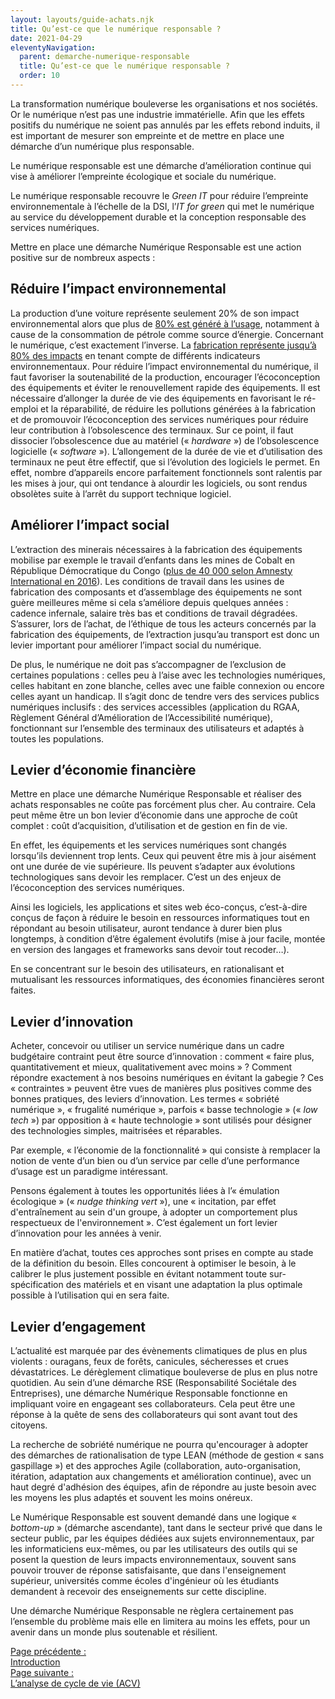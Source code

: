 ```yaml
---
layout: layouts/guide-achats.njk
title: Qu’est-ce que le numérique responsable ?
date: 2021-04-29
eleventyNavigation:
  parent: demarche-numerique-responsable
  title: Qu’est-ce que le numérique responsable ?
  order: 10
---
```


La transformation numérique bouleverse les organisations et nos sociétés. Or le numérique n’est pas une industrie immatérielle. Afin que les effets positifs du numérique ne soient pas annulés par les effets rebond induits, il est important de mesurer son empreinte et de mettre en place une démarche d’un numérique plus responsable.

Le numérique responsable est une démarche d’amélioration continue qui vise à améliorer l’empreinte écologique et sociale du numérique. 

Le numérique responsable recouvre le _Green IT_ pour réduire l’empreinte environnementale à l’échelle de la DSI, l’_IT for green_ qui met le numérique au service du développement durable et la conception responsable des services numériques.

Mettre en place une démarche Numérique Responsable est une action positive sur de nombreux aspects :

## Réduire l’impact environnemental

La production d’une voiture représente seulement 20% de son impact environnemental alors que plus de [80% est généré à l’usage](https://www.ademe.fr/sites/default/files/assets/documents/90511_acv-comparative-ve-vt-resume.pdf), notamment à cause de la consommation de pétrole comme source d’énergie. Concernant le numérique, c’est exactement l’inverse. La [fabrication représente jusqu’à 80% des impacts](https://www.greenit.fr/impacts-environnementaux-du-numerique-en-france/) en tenant compte de différents indicateurs environnementaux. Pour réduire l’impact environnemental du numérique, il faut favoriser la soutenabilité de la production, encourager l’écoconception des équipements et éviter le renouvellement rapide des équipements. Il est nécessaire d’allonger la durée de vie des équipements en favorisant le ré-emploi et la réparabilité, de réduire les pollutions générées à la fabrication et de promouvoir l’écoconception des services numériques pour réduire leur contribution à l’obsolescence des terminaux. Sur ce point, il faut dissocier l’obsolescence due au matériel (« _hardware_ ») de l’obsolescence logicielle (« _software_ »). L’allongement de la durée de vie et d’utilisation des terminaux ne peut être effectif, que si l’évolution des logiciels le permet. En effet, nombre d’appareils encore parfaitement fonctionnels sont ralentis par les mises à jour, qui ont tendance à alourdir les logiciels, ou sont rendus obsolètes suite à l’arrêt du support technique logiciel.

## Améliorer l’impact social

L’extraction des minerais nécessaires à la fabrication des équipements mobilise par exemple le travail d’enfants dans les mines de Cobalt en République Démocratique du Congo ([plus de 40 000 selon Amnesty International en 2016](https://www.amnesty.org/fr/latest/news/2016/01/child-labour-behind-smart-phone-and-electric-car-batteries/)). Les conditions de travail dans les usines de fabrication des composants et d’assemblage des équipements ne sont guère meilleures même si cela s’améliore depuis quelques années : cadence infernale, salaire très bas et conditions de travail dégradées. S’assurer, lors de l’achat, de l’éthique de tous les acteurs concernés par la fabrication des équipements, de l’extraction jusqu’au transport est donc un levier important pour améliorer l’impact social du numérique.

De plus, le numérique ne doit pas s’accompagner de l’exclusion de certaines populations : celles peu à l’aise avec les technologies numériques, celles habitant en zone blanche, celles avec une faible connexion ou encore celles ayant un handicap. Il s’agit donc de tendre vers des services publics numériques inclusifs : des services accessibles (application du RGAA, Règlement Général d’Amélioration de l’Accessibilité numérique), fonctionnant sur l’ensemble des terminaux des utilisateurs et adaptés à toutes les populations.

## Levier d’économie financière

Mettre en place une démarche Numérique Responsable et réaliser des achats responsables ne coûte pas forcément plus cher. Au contraire. Cela peut même être un bon levier d’économie dans une approche de coût complet : coût d’acquisition, d’utilisation et de gestion en fin de vie.

En effet, les équipements et les services numériques sont changés lorsqu’ils deviennent trop lents. Ceux qui peuvent être mis à jour aisément ont une durée de vie supérieure. Ils peuvent s’adapter aux évolutions technologiques sans devoir les remplacer. C’est un des enjeux de l’écoconception des services numériques.

Ainsi les logiciels, les applications et sites web éco-conçus, c’est-à-dire conçus de façon à réduire le besoin en ressources informatiques tout en répondant au besoin utilisateur, auront tendance à durer bien plus longtemps, à condition d’être également évolutifs (mise à jour facile, montée en version des langages et frameworks sans devoir tout recoder…).

En se concentrant sur le besoin des utilisateurs, en rationalisant et mutualisant les ressources informatiques, des économies financières seront faites. 

## Levier d’innovation

Acheter, concevoir ou utiliser un service numérique dans un cadre budgétaire contraint peut être source d’innovation : comment « faire plus, quantitativement et mieux, qualitativement avec moins » ? Comment répondre exactement à nos besoins numériques en évitant la gabegie ? Ces « contraintes » peuvent être vues de manières plus positives comme des bonnes pratiques, des leviers d’innovation. Les termes « sobriété numérique », « frugalité numérique », parfois « basse technologie » (« _low tech_ ») par opposition à « haute technologie » sont utilisés pour désigner des technologies simples, maitrisées et réparables.

Par exemple, « l’économie de la fonctionnalité » qui consiste à remplacer la notion de vente d’un bien ou d’un service par celle d’une performance d’usage est un paradigme intéressant.

Pensons également à toutes les opportunités liées à l’« émulation écologique » (« _nudge thinking vert_ »), une « incitation, par effet d'entraînement au sein d'un groupe, à adopter un comportement plus respectueux de l'environnement ». C’est également un fort levier d’innovation pour les années à venir.

En matière d’achat, toutes ces approches sont prises en compte au stade de la définition du besoin. Elles concourent à optimiser le besoin, à le calibrer le plus justement possible en évitant notamment toute sur-spécification des matériels et en visant une adaptation la plus optimale possible à l’utilisation qui en sera faite.

## Levier d’engagement

L’actualité est marquée par des évènements climatiques de plus en plus violents : ouragans, feux de forêts, canicules, sécheresses et crues dévastatrices. Le dérèglement climatique bouleverse de plus en plus notre quotidien. Au sein d’une démarche RSE (Responsabilité Sociétale des Entreprises), une démarche Numérique Responsable fonctionne en impliquant voire en engageant ses collaborateurs. Cela peut être une réponse à la quête de sens des collaborateurs qui sont avant tout des citoyens.

La recherche de sobriété numérique ne pourra qu'encourager à adopter des démarches de rationalisation de type LEAN (méthode de gestion « sans gaspillage ») et des approches Agile (collaboration, auto-organisation, itération, adaptation aux changements et amélioration continue), avec un haut degré d'adhésion des équipes, afin de répondre au juste besoin avec les moyens les plus adaptés et souvent les moins onéreux.

Le Numérique Responsable est souvent demandé dans une logique « _bottom-up_ » (démarche ascendante), tant dans le secteur privé que dans le secteur public, par les équipes dédiées aux sujets environnementaux, par les informaticiens eux-mêmes, ou par les utilisateurs des outils qui se posent la question de leurs impacts environnementaux, souvent sans pouvoir trouver de réponse satisfaisante, que dans l'enseignement supérieur, universités comme écoles d'ingénieur où les étudiants demandent à recevoir des enseignements sur cette discipline.

Une démarche Numérique Responsable ne règlera certainement pas l’ensemble du problème mais elle en limitera au moins les effets, pour un avenir dans un monde plus soutenable et résilient.

<nav class="fr-grid-row fr-grid-row--gutters fr-py-3w">
  <div class="fr-col-12 fr-col-sm-6 fr-col-md-6">
    <a class="fr-link fr-fi-arrow-left-line fr-link--icon-left" href="/publications/guide-pratique-achats-numeriques-responsables/introduction/">Page précédente :<br />Introduction</a>
  </div>
  
  <div class="fr-col-12 fr-col-sm-6 fr-col-md-6 text-align--right">
    <a class="fr-link fr-fi-arrow-right-line fr-link--icon-right" href="/publications/guide-pratique-achats-numeriques-responsables/demarche-numerique-responsable/analyse-cycle-de-vie/">Page suivante :<br />L’analyse de cycle de vie (ACV)</a>
  </div>
</nav>
